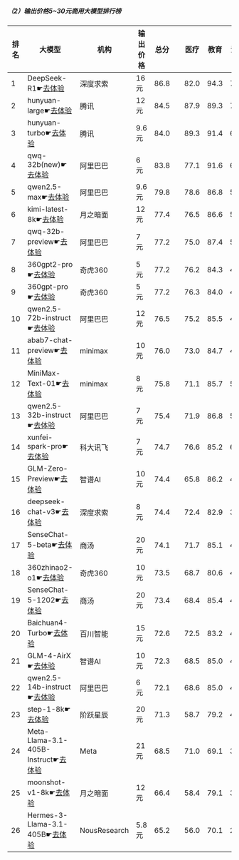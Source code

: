 ##### （2）输出价格5~30元商用大模型排行榜
|排名|大模型|机构|输出价格|总分| |医疗|教育|法律|行政公务|推理与数学计算|语言与指令遵从|
|---|-----|---|-------|---|-|----|---|---|------|------------|------------------|
|1|DeepSeek-R1☛[去体验](https://easyllm.site/static/modelcompare.html?type=open-source)|深度求索|16元|86.8| |                    82.0|94.3|71.7|                    88.6|92.7|91.2|
|2|hunyuan-large☛[去体验](https://easyllm.site/static/modelcompare.html?type=proprietary)|腾讯|12元|84.5| |                    87.9|89.3|79.3|                    75.7|86.9|87.7|
|3|hunyuan-turbo☛[去体验](https://easyllm.site/static/modelcompare.html?type=proprietary)|腾讯|9.6元|84.0| |                    89.3|91.4|69.1|                    76.2|89.8|88.0|
|4|qwq-32b(new)☛[去体验](https://easyllm.site/static/modelcompare.html?type=open-source)|阿里巴巴|6元|83.8| |                    77.1|91.6|62.8|                    86.5|94.3|90.9|
|5|qwen2.5-max☛[去体验](https://easyllm.site/static/modelcompare.html?type=proprietary)|阿里巴巴|9.6元|79.8| |                    78.6|86.8|57.6|                    73.3|93.5|88.9|
|6|kimi-latest-8k☛[去体验](https://easyllm.site/static/modelcompare.html?type=proprietary)|月之暗面|12元|77.4| |                    76.5|86.6|57.0|                    64.0|90.4|89.9|
|7|qwq-32b-preview☛[去体验](https://easyllm.site/static/modelcompare.html?type=open-source)|阿里巴巴|7元|77.2| |                    75.0|87.4|50.8|                    78.0|87.4|84.8|
|8|360gpt2-pro☛[去体验](https://easyllm.site/static/modelcompare.html?type=proprietary)|奇虎360|5元|77.2| |                    76.2|84.3|49.6|                    72.7|91.7|88.5|
|9|360gpt-pro☛[去体验](https://easyllm.site/static/modelcompare.html?type=proprietary)|奇虎360|5元|77.2| |                    76.3|84.0|49.8|                    73.3|91.7|87.9|
|10|qwen2.5-72b-instruct☛[去体验](https://easyllm.site/static/modelcompare.html?type=open-source)|阿里巴巴|12元|76.5| |                    75.2|85.5|49.1|                    71.7|89.3|88.0|
|11|abab7-chat-preview☛[去体验](https://easyllm.site/static/modelcompare.html?type=proprietary)|minimax|10元|76.0| |                    73.0|84.7|48.4|                    74.0|87.3|88.5|
|12|MiniMax-Text-01☛[去体验](https://easyllm.site/static/modelcompare.html?type=proprietary)|minimax|8元|75.8| |                    71.1|85.7|51.6|                    69.6|89.5|87.5|
|13|qwen2.5-32b-instruct☛[去体验](https://easyllm.site/static/modelcompare.html?type=open-source)|阿里巴巴|7元|75.4| |                    71.9|86.8|51.9|                    70.0|84.2|87.6|
|14|xunfei-spark-pro☛[去体验](https://easyllm.site/static/modelcompare.html?type=proprietary)|科大讯飞|7元|74.7| |                    76.6|85.2|63.0|                    60.8|78.6|84.3|
|15|GLM-Zero-Preview☛[去体验](https://easyllm.site/static/modelcompare.html?type=proprietary)|智谱AI|10元|74.4| |                    65.8|86.2|49.1|                    75.6|86.5|83.4|
|16|deepseek-chat-v3☛[去体验](https://easyllm.site/static/modelcompare.html?type=open-source)|深度求索|8元|74.4| |                    72.4|82.9|39.5|                    72.7|92.5|86.6|
|17|SenseChat-5-beta☛[去体验](https://easyllm.site/static/modelcompare.html?type=proprietary)|商汤|20元|74.1| |                    71.7|85.1|43.0|                    64.0|91.7|89.0|
|18|360zhinao2-o1☛[去体验](https://easyllm.site/static/modelcompare.html?type=proprietary)|奇虎360|10元|73.5| |                    68.7|80.6|44.0|                    74.0|89.0|84.7|
|19|SenseChat-5-1202☛[去体验](https://easyllm.site/static/modelcompare.html?type=proprietary)|商汤|20元|73.4| |                    68.4|85.4|42.8|                    68.8|87.2|88.2|
|20|Baichuan4-Turbo☛[去体验](https://easyllm.site/static/modelcompare.html?type=proprietary)|百川智能|15元|72.6| |                    72.5|83.2|43.2|                    66.2|85.3|85.4|
|21|GLM-4-AirX☛[去体验](https://easyllm.site/static/modelcompare.html?type=proprietary)|智谱AI|10元|72.3| |                    68.5|85.0|45.9|                    72.2|75.2|86.9|
|22|qwen2.5-14b-instruct☛[去体验](https://easyllm.site/static/modelcompare.html?type=open-source)|阿里巴巴|6元|72.1| |                    68.6|85.0|42.6|                    67.0|82.6|86.9|
|23|step-1-8k☛[去体验](https://easyllm.site/static/modelcompare.html?type=proprietary)|阶跃星辰|20元|71.3| |                    58.7|79.2|45.4|                    69.1|88.2|87.1|
|24|Meta-Llama-3.1-405B-Instruct☛[去体验](https://easyllm.site/static/modelcompare.html?type=open-source)|Meta|21元|68.5| |                    71.0|69.1|37.4|                    64.2|85.0|84.2|
|25|moonshot-v1-8k☛[去体验](https://easyllm.site/static/modelcompare.html?type=proprietary)|月之暗面|12元|66.4| |                    58.4|79.1|34.2|                    62.5|80.9|83.5|
|26|Hermes-3-Llama-3.1-405B☛[去体验](https://easyllm.site/static/modelcompare.html?type=open-source)|NousResearch|5.8元|65.2| |                    56.0|70.1|29.4|                    64.7|85.6|85.4|
    
